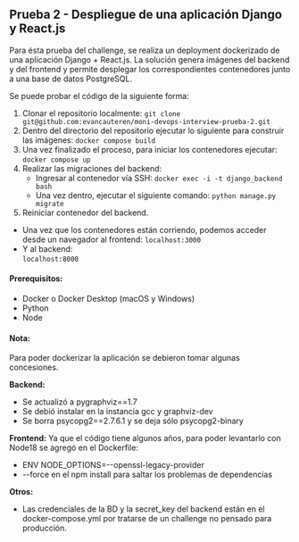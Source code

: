 ## Prueba 2 - Despliegue de una aplicación Django y React.js

Para ésta prueba del challenge, se realiza un deployment dockerizado de una aplicación Django + React.js.
La solución genera imágenes del backend y del frontend y permite desplegar los correspondientes contenedores junto a una base de datos PostgreSQL.

Se puede probar el código de la siguiente forma:

1. Clonar el repositorio localmente:
```git clone git@github.com:evancauteren/moni-devops-interview-prueba-2.git```
2. Dentro del directorio del repositorio ejecutar lo siguiente para construir las imágenes:
```docker compose build```
3. Una vez finalizado el proceso, para iniciar los contenedores ejecutar:
```docker compose up```
4. Realizar las migraciones del backend:
    - Ingresar al contenedor vía SSH:
```docker exec -i -t django_backend bash```
    - Una vez dentro, ejecutar el siguiente comando:
```python manage.py migrate```
5. Reiniciar contenedor del backend.

- Una vez que los contenedores están corriendo, podemos acceder desde un navegador al frontend:
```localhost:3000```
- Y al backend:  
```localhost:8000```

#### Prerequisitos:
- Docker o Docker Desktop (macOS y Windows)
- Python
- Node


#### Nota: 
Para poder dockerizar la aplicación se debieron tomar algunas concesiones.

**Backend:**
- Se actualizó a pygraphviz==1.7
- Se debió instalar en la instancia gcc y graphviz-dev
- Se borra psycopg2==2.7.6.1 y se deja sólo psycopg2-binary

**Frontend:**
Ya que el código tiene algunos años, para poder levantarlo con Node18 se agregó en el Dockerfile:
- ENV NODE_OPTIONS=--openssl-legacy-provider
- --force en el npm install para saltar los problemas de dependencias

**Otros:**
- Las credenciales de la BD y la secret_key del backend están en el docker-compose.yml por tratarse de un challenge no pensado para producción.